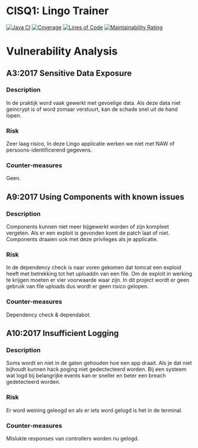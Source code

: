 # CISQ1: Lingo Trainer
[![Java CI](https://github.com/kaasbroodju/cisq1-lingo/actions/workflows/build.yml/badge.svg)](https://github.com/kaasbroodju/cisq1-lingo/actions/workflows/build.yml)
[![Coverage](https://sonarcloud.io/api/project_badges/measure?project=kaasbroodju_cisq1-lingo&metric=coverage)](https://sonarcloud.io/dashboard?id=kaasbroodju_cisq1-lingo)
[![Lines of Code](https://sonarcloud.io/api/project_badges/measure?project=kaasbroodju_cisq1-lingo&metric=ncloc)](https://sonarcloud.io/dashboard?id=kaasbroodju_cisq1-lingo)
[![Maintainability Rating](https://sonarcloud.io/api/project_badges/measure?project=kaasbroodju_cisq1-lingo&metric=sqale_rating)](https://sonarcloud.io/dashboard?id=kaasbroodju_cisq1-lingo)

# Vulnerability Analysis
## A3:2017 Sensitive Data Exposure
### Description
In de praktijk word vaak gewerkt met gevoelige data. Als deze data niet geincrypt is of word zomaar verstuurt, kan de schade snel uit de hand lopen.
### Risk
Zeer laag risico, In deze Lingo applicatie werken we niet met NAW of persoons-identificerend gegevens.
### Counter-measures
Geen.

## A9:2017 Using Components with known issues
### Description
Components kunnen niet meer bijgewerkt worden of zijn kompleet vergeten. Als er een exploit is gevonden komt de patch laat of niet. Components draaien ook met deze privileges als je applicatie.
### Risk
In de dependency check is naar voren gekomen dat tomcat een exploid heeft met betrekking tot het uploaddn van een file. Om de exploit in werking te krijgen moeten er vier voorwaarde waar zijn. In dit project wordt er geen gebruik van file uploads dus wordt er geen risico gelopen.
### Counter-measures
Dependency check & dependabot.

## A10:2017 Insufficient Logging
### Description
Soms wordt en niet in de gaten gehouden hoe een app draait. Als je dat niet bijhoudt kunnen hack poging niet gedectecteerd worden. Bij een systeem wat logd bij belangrijke events kan er sneller en beter een breach gedetecteerd worden.
### Risk
Er word weining geleogd en als er iets word gelogd is het in de terminal.
### Counter-measures
Mislukte responses van controllers worden nu gelogd.
